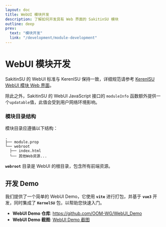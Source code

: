 ```yaml
---
layout: doc
title: WebUI 模块开发
description: 了解如何开发具有 Web 界面的 SakitinSU 模块
outline: deep
prev:
  text: "模块开发"
  link: "/development/module-development"
---
```



# **WebUI 模块开发**

SakitinSU 的 WebUI 标准与 KerenlSU 保持一致，详细规范请参考 [KerenlSU WebUI 模块 Web 界面](https://kernelsu.org/zh_CN/guide/module-webui.html)。

除此之外，SakitinSU 的 WebUI JavaScript 接口的 `moduleInfo` 函数额外提供一个`updatable`值，此值会受到用户网络环境影响。

### **模块目录结构**

模块目录应遵循以下结构：

```tree {3}
.
├── module.prop
└── webroot
  ├── index.html
  └── 其他Web资源...
```

**`webroot`** 目录是 WebUI 的根目录，包含所有前端资源。

## **开发 Demo**

我们提供了一个简单的 WebUI Demo，它使用 **`vite`** 进行打包，并基于 **`vue3`** 开发，同时集成了 **`KernelSU`** 包，以帮助您快速入门。

* **WebUI Demo 仓库**: <https://github.com/OOM-WG/WebUI_Demo>
* **WebUI Demo 截图**: [WebUI Demo 截图](/assets/img/webui.jpeg)
